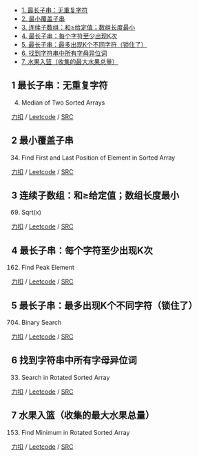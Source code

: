 <!-- GFM-TOC -->
* [1. 最长子串：无重复字符](#1-最长子串：无重复字符)
* [2. 最小覆盖子串](#2-最小覆盖子串)
* [3. 连续子数组：和≥给定值；数组长度最小](#3-连续子数组：和≥给定值；数组长度最小)
* [4. 最长子串：每个字符至少出现K次](#4-最长子串：每个字符至少出现K次)
* [5. 最长子串：最多出现K个不同字符（锁住了）](#5-最长子串：最多出现K个不同字符（锁住了）)
* [6. 找到字符串中所有字母异位词](#6-找到字符串中所有字母异位词)
* [7. 水果入篮（收集的最大水果总量）](#7-水果入篮（收集的最大水果总量）)
<!-- GFM-TOC -->

## 1 最长子串：无重复字符
4. Median of Two Sorted Arrays

[力扣](https://leetcode-cn.com/problems/median-of-two-sorted-arrays/) / [Leetcode](https://leetcode.com/problems/median-of-two-sorted-arrays/) / [SRC](../algo_04_erfen/L4-h.cpp)


## 2 最小覆盖子串
34. Find First and Last Position of Element in Sorted Array

[力扣](https://leetcode-cn.com/problems/find-first-and-last-position-of-element-in-sorted-array/) / [Leetcode](https://leetcode.com/problems/find-first-and-last-position-of-element-in-sorted-array/) / [SRC](../algo_04_erfen/L34-m.cpp)

## 3 连续子数组：和≥给定值；数组长度最小
69. Sqrt(x)

[力扣](https://leetcode-cn.com/problems/sqrtx/) / [Leetcode](https://leetcode.com/problems/sqrtx/) / [SRC](../algo_04_erfen/L69.cpp)

## 4 最长子串：每个字符至少出现K次
162. Find Peak Element

[力扣](https://leetcode-cn.com/find-peak-element/) / [Leetcode](https://leetcode.com/problems/find-peak-element/) / [SRC](../algo_04_erfen/L162-m.cpp)

## 5 最长子串：最多出现K个不同字符（锁住了）
704. Binary Search

[力扣](https://leetcode-cn.com/problems/binary-search/) / [Leetcode](https://leetcode.com/problems/binary-search/) / [SRC](../algo_04_erfen/L704.cpp)

## 6 找到字符串中所有字母异位词
33. Search in Rotated Sorted Array

[力扣](https://leetcode-cn.com/problems/search-in-rotated-sorted-array/) / [Leetcode](https://leetcode.com/problems/search-in-rotated-sorted-array/) / [SRC](../algo_04_erfen/L33-m.cpp)

## 7 水果入篮（收集的最大水果总量）
153. Find Minimum in Rotated Sorted Array	 

[力扣](https://leetcode-cn.com/find-minimum-in-rotated-sorted-array/) / [Leetcode](https://leetcode.com/problems/find-minimum-in-rotated-sorted-array/) / [SRC](../algo_04_erfen/L153-m.cpp)








